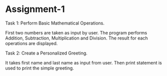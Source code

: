 # Assignment-1
Task 1: Perform Basic Mathematical Operations.

First two numbers are taken as input by user. The program performs Addition, Subtraction, Multiplication and Division. The result for each operations are displayed. 

Task 2: Create a Personalized Greeting.

It takes first name and last name as input from user. Then print statement is used to print the simple greeting.




